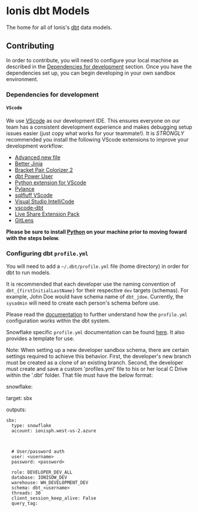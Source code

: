 # Ionis dbt Models
The home for all of Ionis's [dbt](https://www.getdbt.com/) data models.

## Contributing
In order to contribute, you will need to configure your local machine as described in the [Dependencies for development](#Dependencies-for-development) section. Once you have the dependencies set up, you can begin developing in your own sandbox environment.
### Dependencies for development
#### `VScode`
We use [VScode](https://code.visualstudio.com/) as our development IDE. This ensures everyone on our team has a consistent development experience and makes debugging setup issues easier (just copy what works for your teammate!). It is _STRONGLY_ recommended you install the following VScode extensions to improve your development workflow:
- [Advanced new file](https://marketplace.visualstudio.com/items?itemName=patbenatar.advanced-new-file)
- [Better Jinja](https://marketplace.visualstudio.com/items?itemName=samuelcolvin.jinjahtml)
- [Bracket Pair Colorizer 2](https://marketplace.visualstudio.com/items?itemName=CoenraadS.bracket-pair-colorizer-2)
- [dbt Power User](https://marketplace.visualstudio.com/items?itemName=innoverio.vscode-dbt-power-user)
- [Python extension for VScode](https://marketplace.visualstudio.com/items?itemName=ms-python.python)
- [Pylance](https://marketplace.visualstudio.com/items?itemName=ms-python.vscode-pylance)
- [sqlfluff VScode](https://marketplace.visualstudio.com/items?itemName=dorzey.vscode-sqlfluff)
- [Visual Studio IntelliCode](https://marketplace.visualstudio.com/items?itemName=VisualStudioExptTeam.vscodeintellicode)
- [vscode-dbt](https://marketplace.visualstudio.com/items?itemName=bastienboutonnet.vscode-dbt)
- [Live Share Extension Pack](https://marketplace.visualstudio.com/items?itemName=MS-vsliveshare.vsliveshare-pack)
- [GitLens](https://marketplace.visualstudio.com/items?itemName=eamodio.gitlens)


**Please be sure to install [Python](https://www.python.org/downloads/) on your machine prior to moving foward with the steps below.**

### Configuring dbt `profile.yml`
You will need to add a `~/.dbt/profile.yml` file (home directory) in order for dbt to run models.

It is recommended that each developer use the naming convention of `dbt_{firstInitialLastName}` for their respective `dev` targets (schemas). For example, John Doe would have schema name of `dbt_jdoe`. Currently, the `sysadmin` will need to create each person's schema before use.

Please read the [documentation](https://docs.getdbt.com/dbt-cli/configure-your-profile) to further understand how the `profile.yml` configuration works within the dbt system.

Snowflake specific `profile.yml` documentation can be found [here](https://docs.getdbt.com/reference/warehouse-profiles/snowflake-profile). It also provides a template for use.

Note: When setting up a new developer sandbox schema, there are certain settings required to achieve this behavior. First, the developer's new branch must be created as a clone of an existing branch. Second, the developer must create and save a custom 'profiles.yml' file to his or her local C Drive within the '.dbt' folder. That file must have the below format:

snowflake:

  target: sbx

  outputs:

    sbx:
      type: snowflake
      account: ionisph.west-us-2.azure



      # User/password auth
      user: <username>
      password: <password>

      role: DEVELOPER_DEV_ALL
      database: IONISDW_DEV
      warehouse: WH_DEVELOPMENT_DEV
      schema: dbt_<username>
      threads: 30
      client_session_keep_alive: False
      query_tag:
